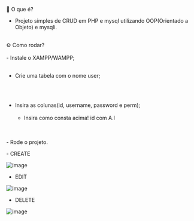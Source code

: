 📌 O que é?
</br>
- Projeto simples de CRUD em PHP e mysql utilizando OOP(Orientado a Objeto) e mysqli.
</br>
⚙️ Como rodar?
</br>
</br>
- Instale o XAMPP/WAMPP;

</br>
</br>

- Crie uma tabela com o nome user;

</br>
</br>

- Insira as colunas(id, username, password e perm);
    </br>
    </br>
    - Insira como consta acima! id com A.I
</br>
</br>
- Rode o projeto.
<p></p>
<p></p>
- CREATE

![image](https://github.com/LmarDark/crud_php_mysql/assets/105503258/c66ccb26-79a0-40cf-83e7-fee35c2a884e)


- EDIT

![image](https://github.com/LmarDark/crud_php_mysql/assets/105503258/a582443e-3fdb-4eee-af20-fe22bc953733)


- DELETE

![image](https://github.com/LmarDark/crud_php_mysql/assets/105503258/301f20ff-1a13-4841-b5d7-ba07af0e9a88)

